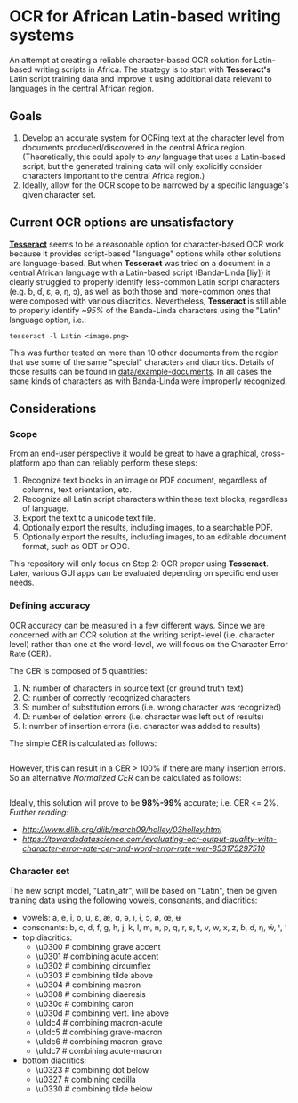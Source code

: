 # OCR for African Latin-based writing systems

An attempt at creating a reliable character-based OCR solution for Latin-based writing scripts in Africa. The strategy is to start with **Tesseract's** Latin script training data and improve it using additional data relevant to languages in the central African region.

## Goals

1. Develop an accurate system for OCRing text at the character level from documents produced/discovered in the central Africa region. (Theoretically, this could apply to *any* language that uses a Latin-based script, but the generated training data will only explicitly consider characters important to the central Africa region.)
1. Ideally, allow for the OCR scope to be narrowed by a specific language's
   given character set.

## Current OCR options are unsatisfactory

**[Tesseract](https://github.com/tesseract-ocr)** seems to be a reasonable option for character-based OCR work because it provides script-based "language" options while other solutions are language-based. But when **Tesseract** was tried on a document in a central African language with a Latin-based script (Banda-Linda [liy]) it clearly struggled to properly identify less-common Latin script characters (e.g. ɓ, ɗ, ɛ, ə, ŋ, ɔ), as well as both those and more-common ones that were composed with various diacritics. Nevertheless, **Tesseract** is still able to properly identify *~95%* of the Banda-Linda characters using the "Latin" language option, i.e.:
```
tesseract -l Latin <image.png>
```

This was further tested on more than 10 other documents from the region that use some of the same "special" characters and diacritics. Details of those results can be found in [data/example-documents](data/example-documents). In all cases the same kinds of characters as with Banda-Linda were improperly recognized.

## Considerations

### Scope

From an end-user perspective it would be great to have a graphical, cross-platform app than can reliably perform these steps:
1. Recognize text blocks in an image or PDF document, regardless of columns, text orientation, etc.
1. Recognize all Latin script characters within these text blocks, regardless of language.
1. Export the text to a unicode text file.
1. Optionally export the results, including images, to a searchable PDF.
1. Optionally export the results, including images, to an editable document format, such as ODT or ODG.

This repository will only focus on Step 2: OCR proper using **Tesseract**. Later, various GUI apps can be evaluated depending on specific end user needs.

### Defining accuracy

OCR accuracy can be measured in a few different ways. Since we are concerned with
an OCR solution at the writing script-level (i.e. character level) rather than one
at the word-level, we will focus on the Character Error Rate (CER).

The CER is composed of 5 quantities:
1. N: number of characters in source text (or ground truth text)
1. C: number of correctly recognized characters
1. S: number of substitution errors (i.e. wrong character was recognized)
1. D: number of deletion errors (i.e. character was left out of results)
1. I: number of insertion errors (i.e. character was added to results)

The simple CER is calculated as follows:
```CER = (S + D + I) / N
```

However, this can result in a CER > 100% if there are many insertion errors. So
an alternative *Normalized CER* can be calculated as follows:

```CERn = (S + D + I) / (S + D + I + C)
```

Ideally, this solution will prove to be **98%-99%** accurate; i.e. CER <= 2%.
*Further reading:*
- *http://www.dlib.org/dlib/march09/holley/03holley.html*
- *https://towardsdatascience.com/evaluating-ocr-output-quality-with-character-error-rate-cer-and-word-error-rate-wer-853175297510*

### Character set

The new script model, "Latin_afr", will be based on "Latin", then be given training data using the following vowels, consonants, and diacritics:
- vowels: a, e, i, o, u, ɛ, æ, ɑ, ə, ı, ɨ, ɔ, ø, œ, ʉ
- consonants: b, c, d, f, g, h, j, k, l, m, n, p, q, r, s, t, v, w, x, z, ɓ, ɗ, ŋ, ẅ, ꞌ, ʼ
- top diacritics:
  - \u0300 # combining grave accent
  - \u0301 # combining acute accent
  - \u0302 # combining circumflex
  - \u0303 # combining tilde above
  - \u0304 # combining macron
  - \u0308 # combining diaeresis
  - \u030c # combining caron
  - \u030d # combining vert. line above
  - \u1dc4 # combining macron-acute
  - \u1dc5 # combining grave-macron
  - \u1dc6 # combining macron-grave
  - \u1dc7 # combining acute-macron
- bottom diacritics:
  - \u0323 # combining dot below
  - \u0327 # combining cedilla
  - \u0330 # combining tilde below
